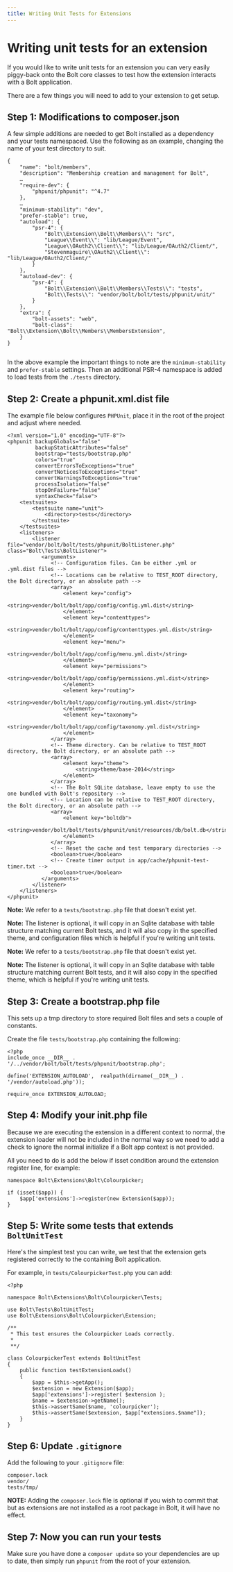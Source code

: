 ```yaml
---
title: Writing Unit Tests for Extensions
---
```

Writing unit tests for an extension
===================================

If you would like to write unit tests for an extension you can very easily
piggy-back onto the Bolt core classes to test how the extension interacts with a
Bolt application.

There are a few things you will need to add to your extension to get setup.

Step 1: Modifications to composer.json
--------------------------------------

A few simple additions are needed to get Bolt installed as a dependency and your
tests namespaced. Use the following as an example, changing the name of your
test directory to suit.

```
{
    "name": "bolt/members",
    "description": "Membership creation and management for Bolt",
    …
    "require-dev": {
        "phpunit/phpunit": "^4.7"
    },
    …
    "minimum-stability": "dev",
    "prefer-stable": true,
    "autoload": {
        "psr-4": {
            "Bolt\\Extension\\Bolt\\Members\\": "src",
            "League\\Event\\": "lib/League/Event",
            "League\\OAuth2\\Client\\": "lib/League/OAuth2/Client/",
            "Stevenmaguire\\OAuth2\\Client\\": "lib/League/OAuth2/Client/"
        }
    },
    "autoload-dev": {
        "psr-4": {
            "Bolt\\Extension\\Bolt\\Members\\Tests\\": "tests",
            "Bolt\\Tests\\": "vendor/bolt/bolt/tests/phpunit/unit/"
        }
    },
    "extra": {
        "bolt-assets": "web",
        "bolt-class": "Bolt\\Extension\\Bolt\\Members\\MembersExtension",
    }
}


```

In the above example the important things to note are the `minimum-stability`
and `prefer-stable` settings. Then an additional PSR-4 namespace is added to
load tests from the `./tests` directory.

Step 2: Create a phpunit.xml.dist file
--------------------------------------

The example file below configures `PHPUnit`, place it in the root of the project
and adjust where needed.


```
<?xml version="1.0" encoding="UTF-8"?>
<phpunit backupGlobals="false"
         backupStaticAttributes="false"
         bootstrap="tests/bootstrap.php"
         colors="true"
         convertErrorsToExceptions="true"
         convertNoticesToExceptions="true"
         convertWarningsToExceptions="true"
         processIsolation="false"
         stopOnFailure="false"
         syntaxCheck="false">
    <testsuites>
        <testsuite name="unit">
            <directory>tests</directory>
        </testsuite>
    </testsuites>
    <listeners>
        <listener file="vendor/bolt/bolt/tests/phpunit/BoltListener.php" class="Bolt\Tests\BoltListener">
           <arguments>
              <!-- Configuration files. Can be either .yml or .yml.dist files -->
              <!-- Locations can be relative to TEST_ROOT directory, the Bolt directory, or an absolute path -->
              <array>
                  <element key="config">
                      <string>vendor/bolt/bolt/app/config/config.yml.dist</string>
                  </element>
                  <element key="contenttypes">
                      <string>vendor/bolt/bolt/app/config/contenttypes.yml.dist</string>
                  </element>
                  <element key="menu">
                      <string>vendor/bolt/bolt/app/config/menu.yml.dist</string>
                  </element>
                  <element key="permissions">
                      <string>vendor/bolt/bolt/app/config/permissions.yml.dist</string>
                  </element>
                  <element key="routing">
                      <string>vendor/bolt/bolt/app/config/routing.yml.dist</string>
                  </element>
                  <element key="taxonomy">
                      <string>vendor/bolt/bolt/app/config/taxonomy.yml.dist</string>
                  </element>
              </array>
              <!-- Theme directory. Can be relative to TEST_ROOT directory, the Bolt directory, or an absolute path -->
              <array>
                  <element key="theme">
                      <string>theme/base-2014</string>
                  </element>
              </array>
              <!-- The Bolt SQLite database, leave empty to use the one bundled with Bolt's repository -->
              <!-- Location can be relative to TEST_ROOT directory, the Bolt directory, or an absolute path -->
              <array>
                  <element key="boltdb">
                      <string>vendor/bolt/bolt/tests/phpunit/unit/resources/db/bolt.db</string>
                  </element>
              </array>
              <!-- Reset the cache and test temporary directories -->
              <boolean>true</boolean>
              <!-- Create timer output in app/cache/phpunit-test-timer.txt -->
              <boolean>true</boolean>
           </arguments>
        </listener>
    </listeners>
</phpunit>
```
**Note:** We refer to a `tests/bootstrap.php` file that doesn't exist yet.

**Note:** The listener is optional, it will copy in an Sqlite database with table
structure matching current Bolt tests, and it will also copy in the specified
theme, and configuration files which is helpful if you're writing unit tests.

<p class="meta">

**Note:** We refer to a `tests/bootstrap.php` file that doesn't exist yet.

**Note:** The listener is optional, it will copy in an Sqlite database with table
structure matching current Bolt tests, and it will also copy in the specified
theme, which is helpful if you're writing unit tests.

Step 3: Create a bootstrap.php file
-----------------------------------

This sets up a tmp directory to store required Bolt files and sets a couple of
constants.

Create the file `tests/bootstrap.php` containing the following:

```
<?php
include_once __DIR__ . '/../vendor/bolt/bolt/tests/phpunit/bootstrap.php';

define('EXTENSION_AUTOLOAD',  realpath(dirname(__DIR__) . '/vendor/autoload.php'));

require_once EXTENSION_AUTOLOAD;
```

Step 4: Modify your init.php file
---------------------------------

Because we are executing the extension in a different context to normal, the
extension loader will not be included in the normal way so we need to add a
check to ignore the normal initialize if a Bolt app context is not provided.

All you need to do is add the below if isset condition around the extension
register line, for example:


```
namespace Bolt\Extensions\Bolt\Colourpicker;

if (isset($app)) {
    $app['extensions']->register(new Extension($app));
}
```

Step 5: Write some tests that extends `BoltUnitTest`
---------------------------------------------------

Here's the simplest test you can write, we test that the extension gets
registered correctly to the containing Bolt application.

For example, in `tests/ColourpickerTest.php` you can add:

```
<?php

namespace Bolt\Extensions\Bolt\Colourpicker\Tests;

use Bolt\Tests\BoltUnitTest;
use Bolt\Extensions\Bolt\Colourpicker\Extension;

/**
 * This test ensures the Colourpicker Loads correctly.
 *
 **/

class ColourpickerTest extends BoltUnitTest
{
    public function testExtensionLoads()
    {
        $app = $this->getApp();
        $extension = new Extension($app);
        $app['extensions']->register( $extension );
        $name = $extension->getName();
        $this->assertSame($name, 'colourpicker');
        $this->assertSame($extension, $app["extensions.$name"]);
    }
}

```

Step 6: Update `.gitignore`
---------------------------

Add the following to your `.gitignore` file:

```
composer.lock
vendor/
tests/tmp/
```

**NOTE:** Adding the `composer.lock` file is optional if you wish to commit that
but as extensions are not installed as a root package in Bolt, it will have no
effect.

Step 7: Now you can run your tests
----------------------------------

Make sure you have done a `composer update` so your dependencies are up to date,
then simply run `phpunit` from the root of your extension.
